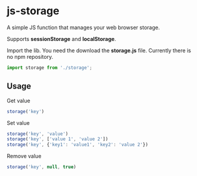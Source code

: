 # js-storage

A simple JS function that manages your web browser storage.

Supports **sessionStorage** and **localStorage**.

Import the lib. You need the download the **storage.js** file. Currently there is no npm repository.
```js
import storage from './storage';
```

## Usage

Get value
```js
storage('key')
```

Set value
```js
storage('key', 'value')
storage('key', ['value 1', 'value 2'])
storage('key', {'key1': 'value1', 'key2': 'value 2'})
```

Remove value
```js
storage('key', null, true)
```
